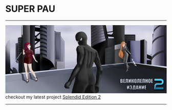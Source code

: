 # SUPER PAU

___


![](assets/SE_logo.jpg)
checkout my latest project <a href="https://github.com/SUPER-PAU/Splendid_Edition_2.py">Splendid Edition 2</a>


___
